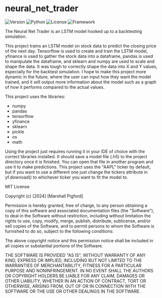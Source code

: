 # neural_net_trader

![Version](https://badgen.net/badge/version/1.0.0/blue)
![Python](https://badgen.net/badge/python/3.8%2B/blue)
![License](https://badgen.net/badge/license/MIT/green)
![Framework](https://badgen.net/badge/framework/Tensorflow/orange)

The Neural Net Trader is an LSTM model hooked up to a backtesting simulation.

This project trains an LSTM model on stock data to predict the closing price
of the next day. Tensorflow is used to create and train the LSTM model,
yfinance is used to gather the stock data into a dataframe, pandas is used 
to manipulate the dataframe, and sklearn and numpy are used to scale and 
shape the data. It was tough to correctly shape the data into X and Y
values, especially for the backtest simulation. I hope to make this project
more dynamic in the future, where the user can input how they want the model
trained, and it will output more information about the model such as a graph
of how it performs compared to the actual values.

This project uses the libraries:
 - numpy
 - pandas
 - tensorflow
 - yfinance
 - sklearn
 - pickle
 - os
 - math

Using the project just requires running it in your IDE of choice with the
correct libraries installed. It should save a model file (.h5) to the
project directory once it is finished. You can open that file in another
program and use it to make predictions. This project uses the "AAPL" ticker
by default, but if you want to use a different one just change the tickers
attribute in yf.downoad() to whichever ticker you want to fit the model to.

MIT License

Copyright (c) [2024] [Marshall Pigford]

Permission is hereby granted, free of charge, to any person obtaining a copy
of this software and associated documentation files (the "Software"), to deal
in the Software without restriction, including without limitation the rights
to use, copy, modify, merge, publish, distribute, sublicense, and/or sell
copies of the Software, and to permit persons to whom the Software is
furnished to do so, subject to the following conditions:

The above copyright notice and this permission notice shall be included in all
copies or substantial portions of the Software.

THE SOFTWARE IS PROVIDED "AS IS", WITHOUT WARRANTY OF ANY KIND, EXPRESS OR
IMPLIED, INCLUDING BUT NOT LIMITED TO THE WARRANTIES OF MERCHANTABILITY,
FITNESS FOR A PARTICULAR PURPOSE AND NONINFRINGEMENT. IN NO EVENT SHALL THE
AUTHORS OR COPYRIGHT HOLDERS BE LIABLE FOR ANY CLAIM, DAMAGES OR OTHER
LIABILITY, WHETHER IN AN ACTION OF CONTRACT, TORT OR OTHERWISE, ARISING FROM,
OUT OF OR IN CONNECTION WITH THE SOFTWARE OR THE USE OR OTHER DEALINGS IN THE
SOFTWARE.
